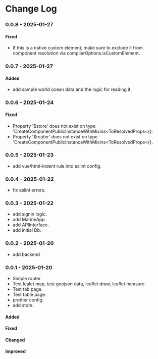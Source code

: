 # Change Log

### 0.0.8 - 2025-01-27

#### Fixed

- If this is a native custom element, make sure to exclude it from component resolution via compilerOptions.isCustomElement.

### 0.0.7 - 2025-01-27

#### Added

- add sample world ocean data and the logic for reading it.

### 0.0.6 - 2025-01-24

#### Fixed

- Property '$store' does not exist on type 'CreateComponentPublicInstanceWithMixins<ToResolvedProps<{}.
- Property '$router' does not exist on type 'CreateComponentPublicInstanceWithMixins<ToResolvedProps<{}.

### 0.0.5 - 2025-01-23

- add vue/html-indent rule into eslint config.

### 0.0.4 - 2025-01-22

- fix eslint errors.

### 0.0.3 - 2025-01-22

- add signin logic.
- add MarineApp.
- add APIInterface.
- add initial Db.

### 0.0.2 - 2025-01-20

- add backend

### 0.0.1 - 2025-01-20

- Simple router
- Test lealet map, test geojson data, leaflet draw, leaflet measure.
- Test tab page.
- Test table page.
- prettier config.
- add store.

#### Added

#### Fixed

#### Changed

#### Improved
